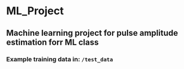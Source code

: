 # ML_Project
## Machine learning project for pulse amplitude estimation forr ML class
### Example training data in: ``` /test_data ```
